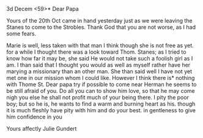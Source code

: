  3d Decem <59>*
Dear Papa

Yours of the 20th Oct came in hand yesterday just as we were leaving the Stanes to come to the Strobles. Thank God that you are not worse, as I had some fears.

Marie is well, less taken with that man I think though she is not free as yet. for a while I thought there was a look toward Thom. Stanes; as I tried to know how far it may be, she said He would not take such a foolish girl as I am. I than said that I thought you would as well as myself rather have her marying a missionary than an other man. She than said well I have not yet met one in our mission whom I could like. However I think there is* nothing with Thome St. Dear papa try if possible to come near Herman he seems to be still afraid of you. Do all you can to show him love, so that he may come nigh you else he shall not profit much of your being there. I pity the poor boy; but so he is, he wants to find a warm and burning heart as his. though it is much fleshly have pity with him and do your best. in gentleness to give him confidence in you

 Yours affectly
 Julie Gundert
